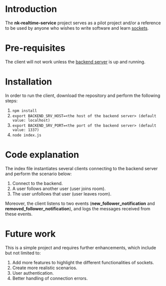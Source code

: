 # Introduction
The **nk-realtime-service** project serves as a pilot project and/or a reference to be used by anyone who wishes to write software and learn [sockets]().

# Pre-requisites
The client will not work unless the [backend server](https://github.com/nicolaselkhoury/nk-realtime-service) is up and running.

# Installation
In order to run the client, download the repository and perform the following steps:

1. ```npm install```
2. ```export BACKEND_SRV_HOST=<the host of the backend server> (default value: localhost)```
3. ```export BACKEND_SRV_PORT=<the port of the backend server> (default value: 1337)```
4. ```node index.js```

# Code explanation
The index file instantiates several clients connecting to the backend server and perform the scenario below:

1. Connect to the backend.
2. A user follows another user (user joins room).
3. The user unfollows that user (user leaves room).

Moreover, the client listens to two events (__new_follower_notification__ and __removed_follower_notification__), and logs the messages received from these events.

# Future work
This is a simple project and requires further enhancements, which include but not limited to:

1. Add more features to highlight the different functionalities of sockets.
2. Create more realistic scenarios.
3. User authentication.
4. Better handling of connection errors.
